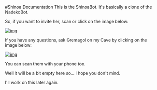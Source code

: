 #Shinoa Documentation
This is the ShinoaBot. It's basically a clone of the NadekoBot.

So, if you want to invite her, scan or click on the image below:

[![img][img2]](http://bit.ly/InvShinoa)

If you have any questions, ask Gremagol on my Cave by clicking on the image below:

[![img][img1]](http://bit.ly/ShinoaDiscordCave)

You can scan them with your phone too.

Well it will be a bit empty here so... I hope you don't mind.

I'll work on this later again.

[img1]: http://i.imgur.com/XwRYbvg.png
[img2]: http://i.imgur.com/qbWnqfa.png